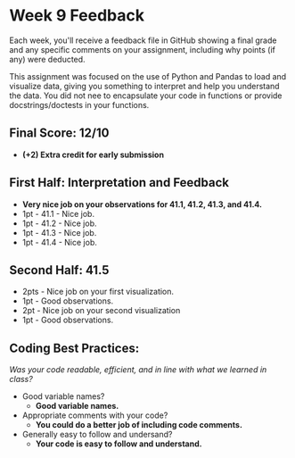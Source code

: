 # Week 9 Feedback
Each week, you'll receive a feedback file in GitHub showing a final grade and any specific comments on your assignment, including why points (if any) were deducted.

This assignment was focused on the use of Python and Pandas to load and visualize data, giving you something to interpret and help you understand the data. You did not nee to encapsulate your code in functions or provide docstrings/doctests in your functions.


## Final Score: 12/10
* **(+2) Extra credit for early submission**


## First Half: Interpretation and Feedback
* **Very nice job on your observations for 41.1, 41.2, 41.3, and 41.4.**
* 1pt - 41.1 - Nice job.
* 1pt - 41.2 - Nice job.
* 1pt - 41.3 - Nice job.
* 1pt - 41.4 - Nice job.

## Second Half: 41.5
* 2pts - Nice job on your first visualization.
* 1pt - Good observations.
* 2pt - Nice job on your second visualization
* 1pt - Good observations.


## Coding Best Practices:
_Was your code readable, efficient, and in line with what we learned in class?_
* Good variable names?
  * **Good variable names.**
* Appropriate comments with your code?
  * **You could do a better job of including code comments.**
* Generally easy to follow and undersand?
  * **Your code is easy to follow and understand.**
